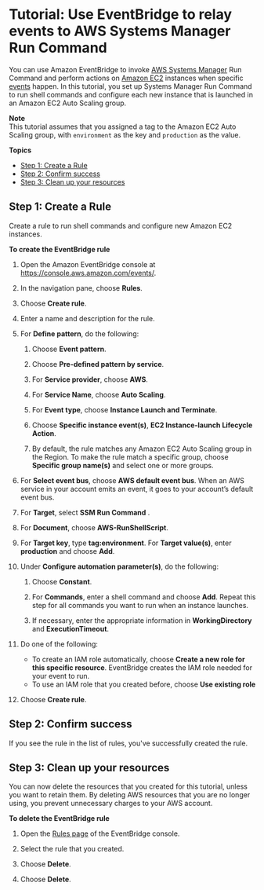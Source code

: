 # Tutorial: Use EventBridge to relay events to AWS Systems Manager Run Command<a name="eb-ec2-run-command"></a>

You can use Amazon EventBridge to invoke [AWS Systems Manager](https://docs.aws.amazon.com/systems-manager/latest/userguide/what-is-systems-manager.html) Run Command and perform actions on [Amazon EC2](https://docs.aws.amazon.com/AWSEC2/latest/UserGuide/concepts.html) instances when specific [events](eb-events.md) happen\. In this tutorial, you set up Systems Manager Run Command to run shell commands and configure each new instance that is launched in an Amazon EC2 Auto Scaling group\.

**Note**  
This tutorial assumes that you assigned a tag to the Amazon EC2 Auto Scaling group, with `environment` as the key and `production` as the value\.

**Topics**
+ [Step 1: Create a Rule](#eb-run-cmd-create-rule)
+ [Step 2: Confirm success](#success)
+ [Step 3: Clean up your resources](#cleanup)

## Step 1: Create a Rule<a name="eb-run-cmd-create-rule"></a>

Create a rule to run shell commands and configure new Amazon EC2 instances\.

**To create the EventBridge rule**

1. Open the Amazon EventBridge console at [https://console\.aws\.amazon\.com/events/](https://console.aws.amazon.com/events/)\.

1. In the navigation pane, choose **Rules**\.

1. Choose **Create rule**\.

1. Enter a name and description for the rule\.

1. For **Define pattern**, do the following:

   1. Choose **Event pattern**\.

   1. Choose **Pre\-defined pattern by service**\.

   1. For **Service provider**, choose **AWS**\.

   1. For **Service Name**, choose **Auto Scaling**\.

   1. For **Event type**, choose **Instance Launch and Terminate**\.

   1. Choose **Specific instance event\(s\)**, **EC2 Instance\-launch Lifecycle Action**\.

   1. By default, the rule matches any Amazon EC2 Auto Scaling group in the Region\. To make the rule match a specific group, choose **Specific group name\(s\)** and select one or more groups\.

1. For **Select event bus**, choose **AWS default event bus**\. When an AWS service in your account emits an event, it goes to your account’s default event bus\. 

1. For **Target**, select **SSM Run Command** \.

1. For **Document**, choose **AWS\-RunShellScript**\.

1. For **Target key**, type **tag:environment**\. For **Target value\(s\)**, enter **production** and choose **Add**\.

1. Under **Configure automation parameter\(s\)**, do the following:

   1. Choose **Constant**\.

   1. For **Commands**, enter a shell command and choose **Add**\. Repeat this step for all commands you want to run when an instance launches\. 

   1. If necessary, enter the appropriate information in **WorkingDirectory** and **ExecutionTimeout**\.

1. Do one of the following: 
   + To create an IAM role automatically, choose **Create a new role for this specific resource**\. EventBridge creates the IAM role needed for your event to run\.
   + To use an IAM role that you created before, choose **Use existing role**

1. Choose **Create rule**\.

## Step 2: Confirm success<a name="success"></a>

If you see the rule in the list of rules, you've successfully created the rule\.

## Step 3: Clean up your resources<a name="cleanup"></a>

You can now delete the resources that you created for this tutorial, unless you want to retain them\. By deleting AWS resources that you are no longer using, you prevent unnecessary charges to your AWS account\.

**To delete the EventBridge rule**

1. Open the [Rules page](https://console.aws.amazon.com/events/home#/rule) of the EventBridge console\.

1. Select the rule that you created\.

1. Choose **Delete**\.

1. Choose **Delete**\.